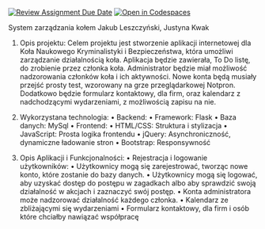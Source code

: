 [![Review Assignment Due Date](https://classroom.github.com/assets/deadline-readme-button-24ddc0f5d75046c5622901739e7c5dd533143b0c8e959d652212380cedb1ea36.svg)](https://classroom.github.com/a/jsTzsySB)
[![Open in Codespaces](https://classroom.github.com/assets/launch-codespace-7f7980b617ed060a017424585567c406b6ee15c891e84e1186181d67ecf80aa0.svg)](https://classroom.github.com/open-in-codespaces?assignment_repo_id=15155691)

System zarządzania kołem
Jakub Leszczyński, Justyna Kwak


1.	Opis projektu:
Celem projektu jest stworzenie aplikacji internetowej dla Koła Naukowego Kryminalistyki i Bezpieczeństwa, która umożliwi zarządzanie działalnością koła. Aplikacja będzie zawierała, To Do listę, do zrobienie przez członka koła. Administrator będzie miał możliwość nadzorowania członków koła i ich aktywności. Nowe konta będą musiały przejść prosty test, wzorowany na grze przeglądarkowej Notpron. Dodatkowo będzie formularz kontaktowy, dla firm, oraz kalendarz z nadchodzącymi wydarzeniami, z możliwością zapisu na nie. 


2.	Wykorzystana technologia:
•	Backend:
•	Framework: Flask 
•	Baza danych: MySql
•	Frontend: 
•	HTML/CSS: Struktura i stylizacja
•	JavaScript: Prosta logika frontendu 
•	jQuery: Asynchroniczność, dynamiczne ładowanie stron
•	Bootstrap: Responsywność


3.	Opis Aplikacji i Funkcjonalności:
•	Rejestracja i logowanie użytkowników:
•	Użytkownicy mogą się zarejestrować, tworząc nowe konto, które zostanie do bazy danych.
•	Użytkownicy mogą się logować, aby uzyskać dostęp do postępu w zagadkach albo aby sprawdzić swoją działalność w akcjach i zaznaczyć swój postęp.
•	Konta administratora może nadzorować działalność każdego członka. 
•	Kalendarz ze zbliżającymi się wydarzeniami
•	Formularz kontaktowy, dla firm i osób które chciałby nawiązać współpracę
